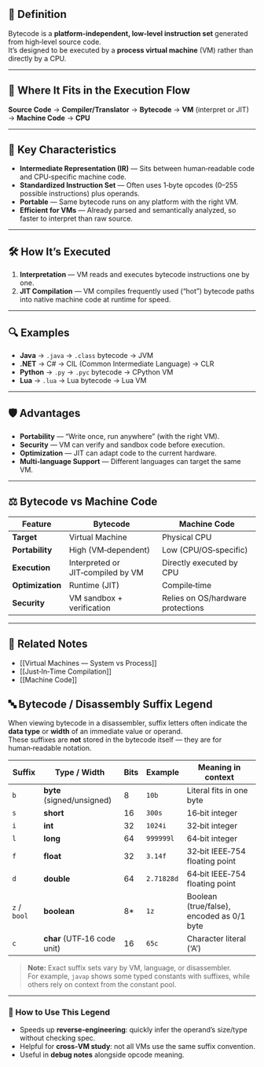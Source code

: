 ## 📜 Definition
Bytecode is a **platform‑independent, low‑level instruction set** generated from high‑level source code.  
It’s designed to be executed by a **process virtual machine** (VM) rather than directly by a CPU.

---

## 🔄 Where It Fits in the Execution Flow
**Source Code** → **Compiler/Translator** → **Bytecode** → **VM** (interpret or JIT) → **Machine Code** → **CPU**

---

## 🧠 Key Characteristics
- **Intermediate Representation (IR)** — Sits between human‑readable code and CPU‑specific machine code.
- **Standardized Instruction Set** — Often uses 1‑byte opcodes (0–255 possible instructions) plus operands.
- **Portable** — Same bytecode runs on any platform with the right VM.
- **Efficient for VMs** — Already parsed and semantically analyzed, so faster to interpret than raw source.

---

## 🛠 How It’s Executed
1. **Interpretation** — VM reads and executes bytecode instructions one by one.
2. **JIT Compilation** — VM compiles frequently used (“hot”) bytecode paths into native machine code at runtime for speed.

---

## 🔍 Examples
- **Java** → `.java` → `.class` bytecode → JVM
- **.NET** → C# → CIL (Common Intermediate Language) → CLR
- **Python** → `.py` → `.pyc` bytecode → CPython VM
- **Lua** → `.lua` → Lua bytecode → Lua VM

---

## 🛡 Advantages
- **Portability** — “Write once, run anywhere” (with the right VM).
- **Security** — VM can verify and sandbox code before execution.
- **Optimization** — JIT can adapt code to the current hardware.
- **Multi‑language Support** — Different languages can target the same VM.

---

## ⚖️ Bytecode vs Machine Code

| Feature              | Bytecode                              | Machine Code                       |
|----------------------|---------------------------------------|-------------------------------------|
| **Target**           | Virtual Machine                       | Physical CPU                        |
| **Portability**      | High (VM‑dependent)                   | Low (CPU/OS‑specific)               |
| **Execution**        | Interpreted or JIT‑compiled by VM      | Directly executed by CPU            |
| **Optimization**     | Runtime (JIT)                         | Compile‑time                        |
| **Security**         | VM sandbox + verification             | Relies on OS/hardware protections   |

---

## 📌 Related Notes
- [[Virtual Machines — System vs Process]]
- [[Just‑In‑Time Compilation]]
- [[Machine Code]]


## 🔤 Bytecode / Disassembly Suffix Legend

When viewing bytecode in a disassembler, suffix letters often indicate the **data type** or **width** of an immediate value or operand.  
These suffixes are **not** stored in the bytecode itself — they are for human‑readable notation.

| Suffix | Type / Width               | Bits | Example     | Meaning in context                         |
|--------|-----------------------------|------|-------------|---------------------------------------------|
| `b`    | **byte** (signed/unsigned)  | 8    | `10b`       | Literal fits in one byte                    |
| `s`    | **short**                   | 16   | `300s`      | 16‑bit integer                              |
| `i`    | **int**                     | 32   | `1024i`     | 32‑bit integer                              |
| `l`    | **long**                    | 64   | `999999l`   | 64‑bit integer                              |
| `f`    | **float**                   | 32   | `3.14f`     | 32‑bit IEEE‑754 floating point              |
| `d`    | **double**                  | 64   | `2.71828d`  | 64‑bit IEEE‑754 floating point              |
| `z` / `bool` | **boolean**           | 8*   | `1z`        | Boolean (true/false), encoded as 0/1 byte   |
| `c`    | **char** (UTF‑16 code unit) | 16   | `65c`       | Character literal (‘A’)                     |

> **Note:** Exact suffix sets vary by VM, language, or disassembler.  
> For example, `javap` shows some typed constants with suffixes, while others rely on context from the constant pool.

---

### 📌 How to Use This Legend
- Speeds up **reverse‑engineering**: quickly infer the operand’s size/type without checking spec.
- Helpful for **cross‑VM study**: not all VMs use the same suffix convention.
- Useful in **debug notes** alongside opcode meaning.
